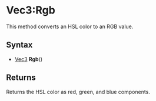 # Vec3:Rgb

This method converts an HSL color to an RGB value.

## Syntax

- [Vec3](Vec3.md) **Rgb**()

## Returns

Returns the HSL color as red, green, and blue components.
